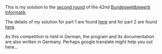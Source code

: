 This is my solution to the [second round](https://bwinf.de/bundeswettbewerb/42/2/) of the 42nd [Bundeswettbewerb Informatik](https://bwinf.de/bundeswettbewerb/).

The details of my solution for part 1 are found [here](aufgabe1/) and for part 2 are found [here](aufgabe2/).

As this competition is held in German, the program and its documentation are also written in Germany. Perhaps google translate might help you out here...
